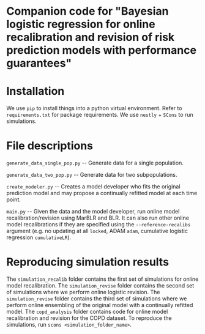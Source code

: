 # Companion code for "Bayesian logistic regression for online recalibration and revision of risk prediction models with performance guarantees"


# Installation
We use `pip` to install things into a python virtual environment. Refer to `requirements.txt` for package requirements.
We use `nestly` + `SCons` to run simulations.

# File descriptions

`generate_data_single_pop.py` -- Generate data for a single population.

`generate_data_two_pop.py` -- Generate data for two subpopulations.

`create_modeler.py` -- Creates a model developer who fits the original prediction model and may propose a continually refitted model at each time point.

`main.py` -- Given the data and the model developer, run online model recalibration/revision using MarBLR and BLR. It can also run other online model recalibrations if they are specified using the `--reference-recalibs` argument (e.g. no updating at all `locked`, ADAM `adam`, cumulative logistic regression `cumulativeLR`).

# Reproducing simulation results

The `simulation_recalib` folder contains the first set of simulations for online model recalibration. The `simulation_revise` folder contains the second set of simulations where we perform online logistic revision. The `simulation_revise` folder contains the third set of simulations where we perform online ensembling of the original model with a continually refitted model. The `copd_analysis` folder contains code for online model recalibration and revision for the COPD dataset. To reproduce the simulations, run `scons <simulation_folder_name>`.
